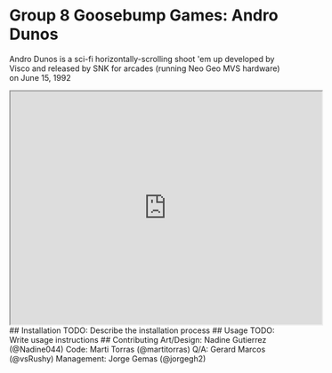 # Group 8 Goosebump Games: Andro Dunos
Andro Dunos is a sci-fi horizontally-scrolling shoot 'em up developed by Visco and released by SNK for arcades (running Neo Geo MVS hardware) on June 15, 1992
<iframe width="560" height="420" src="https://www.youtube.com/embed/iQOrXlf34es" frameborder="1" allow="autoplay; encrypted-media" allowfullscreen></iframe>
## Installation
TODO: Describe the installation process
## Usage
TODO: Write usage instructions
## Contributing
Art/Design: Nadine Gutierrez (@Nadine044)
Code: Marti Torras (@martitorras)
Q/A: Gerard Marcos (@vsRushy)
Management: Jorge Gemas (@jorgegh2)
